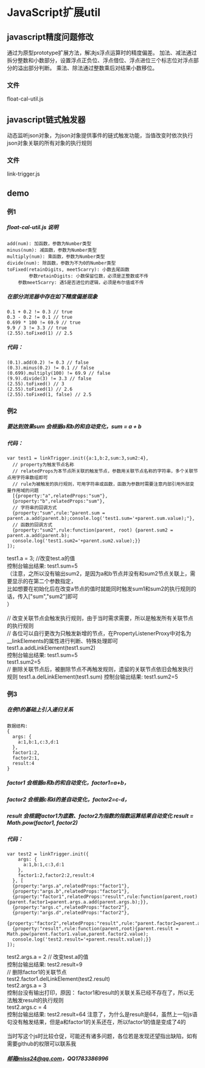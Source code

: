 JavaScript扩展util
=

javascript精度问题修改
-
通过为原型prototype扩展方法，解决js浮点运算时的精度偏差。
加法、减法通过拆分整数和小数部分，设置浮点正负位、浮点借位、浮点进位三个标志位对浮点部分的溢出部分判断。
乘法、除法通过整数乘后对结果小数移位。

### 文件
float-cal-util.js

javascript链式触发器
-
动态监听json对象，为json对象提供事件的链式触发功能，当值改变时依次执行json对象关联的所有对象的执行规则

### 文件
link-trigger.js

demo
-

### 例1
##### float-cal-util.js 说明
    add(num): 加函数，参数为Number类型
    minus(num): 减函数，参数为Number类型
    multiply(num): 乘函数，参数为Number类型
    divide(num): 除函数，参数为不为0的Number类型
    toFixed(retainDigits, meet5carry): 小数去尾函数
            参数retainDigits: 小数保留位数，必须是正整数或不传
	    参数meet5carry: 遇5是否进位的逻辑，必须是布尔值或不传
##### 在部分浏览器中存在如下精度偏差现象
    0.1 + 0.2 != 0.3 // true
    0.3 - 0.2 != 0.1 // true
    0.699 * 100 != 69.9 // true
    9.9 / 3 != 3.3 // true
    (2.55).toFixed(1) // 2.5
##### 代码：
    (0.1).add(0.2) != 0.3 // false
    (0.3).minus(0.2) != 0.1 // false
    (0.699).multiply(100) != 69.9 // false
    (9.9).divide(3) != 3.3 // false
    (2.55).toFixed() // 3
    (2.55).toFixed(1) // 2.6
    (2.55).toFixed(1, false) // 2.5

### 例2
##### 要达到效果sum 会根据a和b的和自动变化，sum = a + b
##### 代码：
    var test1 = linkTrigger.init({a:1,b:2,sum:3,sum2:4},
      // property为触发节点名称
      // relatedProps为本节点所关联的触发节点，参数用关联节点名称的字符串，多个关联节点用字符串数组即可
      // rule为被触发的执行规则，可用字符串或函数，函数为参数时需要注意内部引用外部变量作用域的问题
      [{property:"a",relatedProps:"sum"},
      {property:"b",relatedProps:"sum"},
      // 字符串的回调方式
      {property:"sum",rule:"parent.sum = parent.a.add(parent.b);console.log('test1.sum='+parent.sum.value);"},
      // 函数的回调方式
      {property:"sum2",rule:function(parent, root) {parent.sum2 = parent.a.add(parent.b);
      console.log('test1.sum2='+parent.sum2.value);}}
    ]);

test1.a = 3;  //改变test.a的值<br>
控制台输出结果:  test1.sum=5<br>
（注意，之所以没有输出sum2，是因为a和b节点并没有和sum2节点关联上，需要显示的在第二个参数指定，<br>
  比如想要在初始化后在改变a节点的值时就能同时触发sum1和sum2的执行规则的话，传入["sum","sum2"]即可<br>
）<br>
<br>
// 改变关联节点会触发执行规则，由于当时需求需要，所以是触发所有关联节点的执行规则<br>
// 各位可以自行更改为只触发新增的节点，在PropertyListenerProxy中对名为__linkElements的属性进行判断、特殊处理即可<br>
test1.a.addLinkElement(test1.sum2)<br>
控制台输出结果:   test1.sum=5<br>
                test1.sum2=5<br>
// 删除关联节点后，被删除节点不再触发规则，遗留的关联节点依旧会触发执行规则
test1.a.delLinkElement(test1.sum)
控制台输出结果:  test1.sum2=5
 
### 例3
##### 在例1的基础上引入递归关系
    数据结构:
    {
      args: {
        a:1,b:1,c:3,d:1
      },
      factor1:2,
      factor2:1,
      result:4
    }
##### factor1 会根据a和b的和自动变化，factor1=a+b，
##### factor2 会根据c和d的差自动变化，factor2=c-d，
##### result  会根据factor1为底数、factor2为指数的指数运算结果自动变化  result = Math.pow(factor1, factor2)
##### 代码：
    var test2 = linkTrigger.init({
        args: {
          a:1,b:1,c:3,d:1
        },
        factor1:2,factor2:2,result:4
      }, [
      {property:"args.a",relatedProps:"factor1"},
      {property:"args.b",relatedProps:"factor1"},
      {property:"factor1",relatedProps:"result",rule:function(parent,root){parent.factor1=parent.args.a.add(parent.args.b);}},
      {property:"args.c",relatedProps:"factor2"},
      {property:"args.d",relatedProps:"factor2"},
      {property:"factor2",relatedProps:"result",rule:"parent.factor2=parent.args.c.sub(parent.args.d);"},
      {property:"result",rule:function(parent,root){parent.result = Math.pow(parent.factor1.value,parent.factor2.value);
      console.log('test2.result='+parent.result.value);}}
    ]);
test2.args.a = 2  // 改变test.a的值<br>
控制台输出结果:  test2.result=9<br>
// 删除factor1的关联节点<br>
test2.factor1.delLinkElement(test2.result)<br>
test2.args.a = 3<br>
控制台没有输出打印，原因： factor1和result的关联关系已经不存在了，所以无法触发result的执行规则<br>
test2.args.c = 4<br>
控制台输出结果:  test2.result=64   注意了，为什么是result是64，虽然上一句js语句没有触发结果，但是a和factor1的关系还在，所以factor1的值是变成了4的<br>
<br>
当时写这个js时比较仓促，可能还有诸多问题，各位若是发现还望指出缺陷，如有需要github的权限可以联系我 
##### 邮箱miss24@qq.com，QQ1783386996
